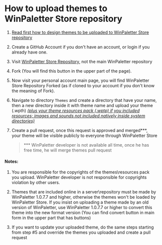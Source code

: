 # How to upload themes to WinPaletter Store repository

1. [Read first how to design themes to be uploaded to WinPaletter Store repository](https://github.com/Abdelrhman-AK/WinPaletter/blob/master/Documentations/Store/DesigningThemesRules.md)
2. Create a GitHub Account if you don't have an account, or login if you already have one.
3. Visit [WinPaletter Store Repository](https://github.com/Abdelrhman-AK/WinPaletter-Store), not the main WinPaletter repository
4. Fork (You will find this button in the upper part of the page).
5. Now visit your personal account main page, you will find WinPaletter Store Repository Forked (as if cloned to your account if you don't know the meaning of Fork).
6. Navigate to directory `Themes` and create a directory that have your name, then a new directory inside it with theme name and upload your theme (.wpth) *<u>(plus your theme resources pack (.wptp) if you included resources; images and sounds not included natively inside system directories)</u>*
7. Create a pull request, once this request is approved and merged***, your theme will be visible publicly to everyone through WinPaletter Store
   
   > *** WinPaletter developer is not available all time, once he has free time, he will merge themes pull request

#### Notes:

1. You are responsible for the copyrights of the themes\resources pack you upload. WinPaletter developer is not responsible for copyrights violation by other users.

2. Themes that are included online in a server\repository must be made by WinPaletter 1.0.7.7 and higher, otherwise the themes won't be loaded by WinPaletter Store. If you insist on uploading a theme made by an old version of WinPaletter, use WinPaletter 1.0.7.7 or higher to convert this theme into the new format version (You can find convert button in main form in the upper part that has buttons)

3. If you want to update your uploaded theme, do the same steps starting from step #5 and override the themes you uploaded and create a pull request
